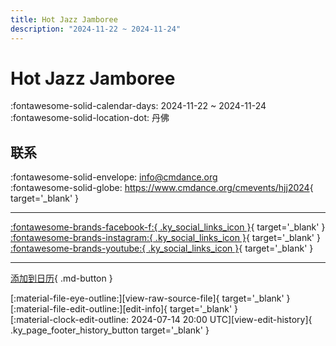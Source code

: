```yaml
---
title: Hot Jazz Jamboree
description: "2024-11-22 ~ 2024-11-24"
---
```


# Hot Jazz Jamboree 

:fontawesome-solid-calendar-days: 2024-11-22 ~ 2024-11-24  
:fontawesome-solid-location-dot: 丹佛  

## 联系

:fontawesome-solid-envelope: <info@cmdance.org>  
:fontawesome-solid-globe: <https://www.cmdance.org/cmevents/hjj2024>{ target='_blank' }  

---

 [:fontawesome-brands-facebook-f:{ .ky_social_links_icon }](https://www.facebook.com/cmdancedenver){ target='_blank' } [:fontawesome-brands-instagram:{ .ky_social_links_icon }](https://instagram.com/communitymindeddance){ target='_blank' } [:fontawesome-brands-youtube:{ .ky_social_links_icon }](https://youtube.com/@communitymindeddance){ target='_blank' }

---

[添加到日历](https://swing.news/ics/zh-Hans/2024/us/hot-jazz-jamboree-2024.ics){ .md-button }

<div class="ky_page_footer" markdown>
<div class="ky_page_footer_trailing" markdown="span">
[:material-file-eye-outline:][view-raw-source-file]{ target='_blank' }
[:material-file-edit-outline:][edit-info]{ target='_blank' }
</div>
<div class="ky_page_footer_leading" markdown="span">
[:material-clock-edit-outline: 2024-07-14 20:00 UTC][view-edit-history]{ .ky_page_footer_history_button target='_blank' }
</div>
</div>

[view-raw-source-file]: https://github.com/swingdance/events/blob/main/2024/us/hot-jazz-jamboree-2024.json "查看原始源文件"
[edit-info]: https://github.com/swingdance/events/issues/new?assignees=&labels=update+event&projects=&template=03-update_entity.yml&title=%5B2024%2Fus%5D%20Hot%20Jazz%20Jamboree&region=us&year=2024&id=hot-jazz-jamboree-2024&name=Hot%20Jazz%20Jamboree&org_id= "编辑信息"

[view-edit-history]: https://github.com/swingdance/events/commits/main/2024/us/hot-jazz-jamboree-2024.json "查看编辑历史"
